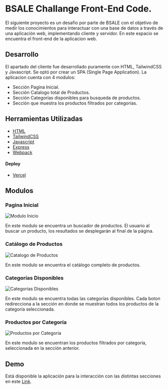 
# BSALE Challange Front-End Code.

El siguiente proyecto es un desafio por parte de BSALE con el objetivo de medir los conocimientos para interactuar con una base de datos a través de una aplicación web, implementando cliente y servidor.
En este espacio se encuentra el front-end de la aplicacion web.


## Desarrollo

El apartado del cliente fue desarrollado puramente con HTML, TailwindCSS y Javascript. Se optó por crear un SPA (Single Page Application).
La aplicacion cuenta con 4 modulos:

- Sección Pagina Inicial.
- Sección Catalogo total de Productos.
- Sección Categorías disponibles para busqueda de productos.
- Sección que muestra los productos filtrados por categorías.


## Herramientas Utilizadas

 - [HTML](https://html.com/)
 - [TailwindCSS](https://tailwindcss.com/)
 - [Javascript](https://www.javascript.com/)
 - [Express](https://expressjs.com/es/)
 - [Webpack](https://webpack.js.org/)

#### Deploy

 - [Vercel](https://vercel.com/)
## Modulos

### Pagina Inicial

![Modulo Inicio](https://jparancibialinker.nimbusweb.me/box/attachment/7907458/0s8vo3g1gifxpvqtaqcc/2zkTMsdLPhgYW83p/screenshot-bsale-challange-frontend.vercel.app-2022.11.13-11_56_47.png)

En este modulo se encuentra un buscador de productos. El usuario al buscar un producto, los resultados se desplegarán al final de la página.

### Catálogo de Productos

![Catalogo de Productos](https://jparancibialinker.nimbusweb.me/box/attachment/7907470/29vlsinasy1vrko10qhr/xCEczJeVTXqyQruq/screenshot-bsale-challange-frontend.vercel.app-2022.11.13-12_05_08.png)

En este modulo se encuentra el catálogo completo de productos.

### Categorías Disponibles

![Categorias Disponibles](https://jparancibialinker.nimbusweb.me/box/attachment/7907472/hcrxltyzrx716pt9aq4t/IbRCps1BFwZlLWuh/screenshot-bsale-challange-frontend.vercel.app-2022.11.13-12_07_19.png)

En este modulo se encuentra todas las categorías disponibles. Cada boton redirecciona a la sección en donde se muestran todos los productos de la categoría seleccionada.

### Productos por Categoría

![Productos por Categoria](https://jparancibialinker.nimbusweb.me/box/attachment/7907475/ivrqs85ptb6emzrnsvr3/TuxgxyRILbM6qii2/screenshot-bsale-challange-frontend.vercel.app-2022.11.13-12_09_23.png)

En este modulo se encuentran los productos filtrados por categoría, seleccionada en la sección anterior.


## Demo

Está disponible la aplicación para la interacción con las distintas secciones en este [Link](https://bsale-challange-frontend.vercel.app/).

